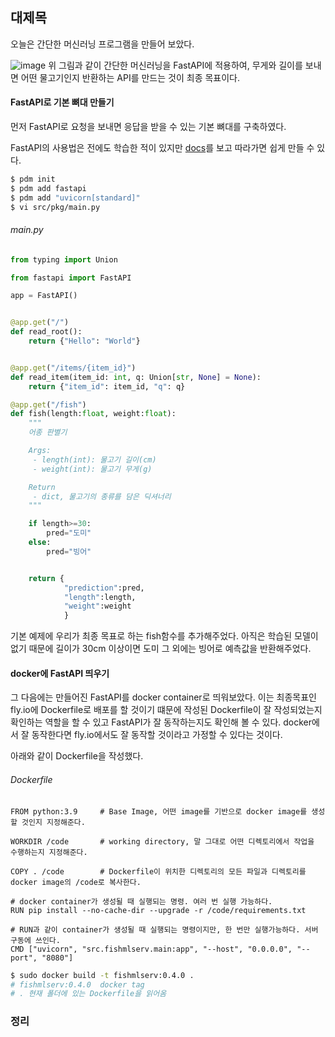 ## 대제목

오늘은 간단한 머신러닝 프로그램을 만들어 보았다.

![image](https://github.com/user-attachments/assets/b2966e38-55dc-4e07-ba71-ee6accc98640)
위 그림과 같이 간단한 머신러닝을 FastAPI에 적용하여, 무게와 길이를 보내면 어떤 물고기인지 반환하는 API를 만드는 것이 최종 목표이다.

#### FastAPI로 기본 뼈대 만들기

먼저 FastAPI로 요청을 보내면 응답을 받을 수 있는 기본 뼈대를 구축하였다.

FastAPI의 사용법은 전에도 학습한 적이 있지만 [docs](https://fastapi.tiangolo.com/ko/)를 보고 따라가면 쉽게 만들 수 있다.

```bash
$ pdm init
$ pdm add fastapi
$ pdm add "uvicorn[standard]"
$ vi src/pkg/main.py
```
###### main.py
```python
from typing import Union

from fastapi import FastAPI

app = FastAPI()


@app.get("/")
def read_root():
    return {"Hello": "World"}


@app.get("/items/{item_id}")
def read_item(item_id: int, q: Union[str, None] = None):
    return {"item_id": item_id, "q": q}

@app.get("/fish")
def fish(length:float, weight:float):
    """
    어종 판별기

    Args:
     - length(int): 물고기 길이(cm)
     - weight(int): 물고기 무게(g)

    Return
     - dict, 물고기의 종류를 담은 딕셔너리
    """

    if length>=30:
        pred="도미"
    else:
        pred="빙어"


    return {
            "prediction":pred,
            "length":length,
            "weight":weight
            }
```

기본 예제에 우리가 최종 목표로 하는 fish함수를 추가해주었다. 아직은 학습된 모델이 없기 때문에 길이가 30cm 이상이면 도미 그 외에는 빙어로 예측값을 반환해주었다.

#### docker에 FastAPI 띄우기

그 다음에는 만들어진 FastAPI를 docker container로 띄워보았다. 이는 최종목표인 fly.io에 Dockerfile로 배포를 할 것이기 떄문에 작성된 Dockerfile이 잘 작성되었는지 확인하는 역할을 할 수 있고 FastAPI가 잘 동작하는지도 확인해 볼 수 있다. docker에서 잘 동작한다면 fly.io에서도 잘 동작할 것이라고 가정할 수 있다는 것이다.

아래와 같이 Dockerfile을 작성했다.
###### Dockerfile
```
FROM python:3.9     # Base Image, 어떤 image를 기반으로 docker image를 생성할 것인지 지정해준다.

WORKDIR /code       # working directory, 말 그대로 어떤 디렉토리에서 작업을 수행하는지 지정해준다.

COPY . /code        # Dockerfile이 위치한 디렉토리의 모든 파일과 디렉토리를 docker image의 /code로 복사한다. 

# docker container가 생성될 때 실행되는 명령. 여러 번 실행 가능하다.
RUN pip install --no-cache-dir --upgrade -r /code/requirements.txt

# RUN과 같이 container가 생성될 때 실행되는 명령이지만, 한 번만 실행가능하다. 서버 구동에 쓰인다.
CMD ["uvicorn", "src.fishmlserv.main:app", "--host", "0.0.0.0", "--port", "8080"]
```


```bash
$ sudo docker build -t fishmlserv:0.4.0 .
# fishmlserv:0.4.0  docker tag
# . 현재 폴더에 있는 Dockerfile을 읽어옴
```


### 정리
